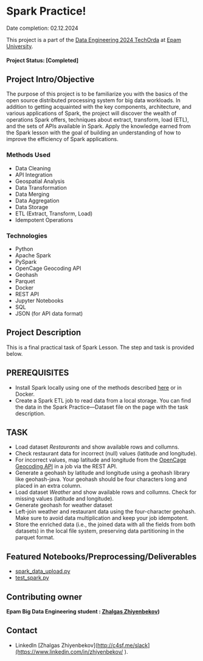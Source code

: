 
# Spark Practice!

Date completion: 02.12.2024

This project is a part of the [Data Engineering 2024 TechOrda](https://university.epam.com/myLearning/path?rootId=15377596) at [Epam University](https://campus.epam.kz/ru). 

#### Project Status: [Completed]

## Project Intro/Objective
The purpose of this project is to be familiarize you with the basics of the open source distributed processing system for big data workloads. In addition to getting acquainted with the key components, architecture, and various applications of Spark, the project will discover the wealth of operations Spark offers, techniques about extract, transform, load (ETL), and the sets of APIs available in Spark. Apply the knowledge earned from the Spark lesson with the goal of building an understanding of how to improve the efficiency of Spark applications. 


### Methods Used
* Data Cleaning
* API Integration
* Geospatial Analysis
* Data Transformation
* Data Merging
* Data Aggregation
* Data Storage
* ETL (Extract, Transform, Load)
* Idempotent Operations

### Technologies
* Python
* Apache Spark
* PySpark
* OpenCage Geocoding API
* Geohash
* Parquet
* Docker
* REST API
* Jupyter Notebooks
* SQL
* JSON (for API data format)

## Project Description
This is a final practical task of Spark Lesson. The step and task is provided below.

## PREREQUISITES
 * Install Spark locally using one of the methods described [here](https://spark.apache.org/downloads.html) or in Docker.
 * Create a Spark ETL job to read data from a local storage. You can find the data in the Spark Practice—Dataset file on the page with the task description.

## TASK
 * Load dataset *Restaurants* and show available rows and collumns.
 * Check restaurant data for incorrect (null) values (latitude and longitude).
 * For incorrect values, map latitude and longitude from the [OpenCage Geocoding API](https://opencagedata.com/api) in a job via the REST API.
 * Generate a geohash by latitude and longitude using a geohash library like geohash-java. Your geohash should be four characters long and placed in an extra column.
 * Load dataset *Weather* and show available rows and collumns. Check for missing values (latitude and longitude).
 * Generate geohash for weather dataset
 * Left-join weather and restaurant data using the four-character geohash. Make sure to avoid data multiplication and keep your job idempotent.
 * Store the enriched data (i.e., the joined data with all the fields from both datasets) in the local file system, preserving data partitioning in the parquet format.


## Featured Notebooks/Preprocessing/Deliverables
* [spark_data_upload.py](https://github.com/zhiyenbekov1222/Project_in_Spark/blob/main/spark_data_upload.py)
* [test_spark.py](https://github.com/zhiyenbekov1222/Project_in_Spark/blob/main/unit_test.py)


## Contributing owner

**Epam Big Data Engineering student : [Zhalgas Zhiyenbekov](https://github.com/zhiyenbekov1222?tab=repositories))**

## Contact
* LinkedIn [Zhalgas Zhiyenbekov](http://c4sf.me/slack](https://www.linkedin.com/in/zhiyenbekov/ ).  
